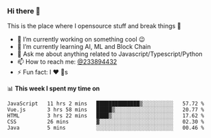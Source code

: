 ### Hi there 👋

<!--
**a233894432/a233894432** is a ✨ _special_ ✨ repository because its `README.md` (this file) appears on your GitHub profile.

Here are some ideas to get you started:

- 🔭 I’m currently working on ...
- 🌱 I’m currently learning ...
- 👯 I’m looking to collaborate on ...
- 🤔 I’m looking for help with ...
- 💬 Ask me about ...
- 📫 How to reach me: ...
- 😄 Pronouns: ...
- ⚡ Fun fact: ...
-->
 
 
This is the place where I opensource stuff and break things :rofl:

- 🔭 I’m currently working on something cool :wink:
- 🌱 I’m currently learning AI, ML and Block Chain
- 💬 Ask me about anything related to Javascript/Typescript/Python
- 📫 How to reach me: [@233894432](https://twitter.com/233894432)
- ⚡ Fun fact: I :heart: :dog:s

📊 **This week I spent my time on**
<!--START_SECTION:waka-->
```text
JavaScript   11 hrs 2 mins   ██████████████▒░░░░░░░░░░   57.72 % 
Vue.js       3 hrs 58 mins   █████▒░░░░░░░░░░░░░░░░░░░   20.77 % 
HTML         3 hrs 22 mins   ████▒░░░░░░░░░░░░░░░░░░░░   17.62 % 
CSS          26 mins         ▓░░░░░░░░░░░░░░░░░░░░░░░░   02.30 % 
Java         5 mins          ░░░░░░░░░░░░░░░░░░░░░░░░░   00.46 % 
```
<!--END_SECTION:waka-->
